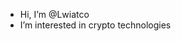 - Hi, I’m @Lwiatco
- I’m interested in crypto technologies

<!---
Lwiatco/Lwiatco is a ✨ special ✨ repository because its `README.md` (this file) appears on your GitHub profile.
You can click the Preview link to take a look at your changes.
--->
